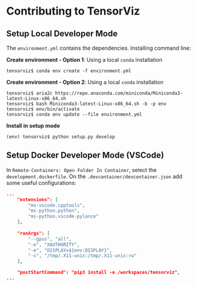 # Contributing to TensorViz

## Setup Local Developer Mode

The `environment.yml` contains the dependencies. Installing command line:


**Create environment - Option 1**: Using a local `conda` installation

```
tensorviz$ conda env create -f environment.yml
```

**Create environment - Option 2**: Using a local `conda` installation

```shell
tensorviz$ aria2c https://repo.anaconda.com/miniconda/Miniconda3-latest-Linux-x86_64.sh
tensorviz$ bash Miniconda3-latest-Linux-x86_64.sh -b -p env
tensorviz$ env/bin/activate
tensorviz$ conda env update --file environment.yml
```

**Install in setup mode**

```shell
(env) tensorviz$ python setup.py develop
```

## Setup Docker Developer Mode (VSCode)

In `Remote-Containers: Open Folder In Container`, select the `development.dockerfile`. 
On the `.devcontainer/devcontainer.json` add some useful configurations:

```json
...
	"extensions": [
		"ms-vscode.cpptools",
		"ms-python.python",
		"ms-python.vscode-pylance"
	],
	
	"runArgs": [
		"--gpus", "all",
		"-e", "XAUTHORITY",
		"-e", "DISPLAY=${env:DISPLAY}",
		"-v", "/tmp/.X11-unix:/tmp/.X11-unix:rw"
	],

	"postStartCommand": "pip3 install -e /workspaces/tensorviz",
...
```

